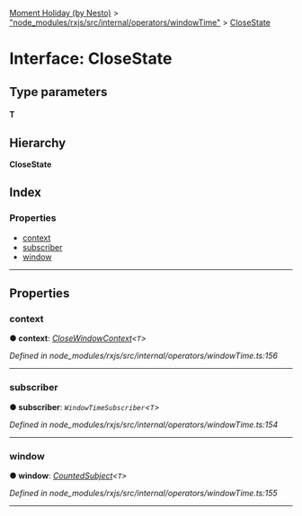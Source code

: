 [Moment Holiday (by Nesto)](../README.md) > ["node_modules/rxjs/src/internal/operators/windowTime"](../modules/_node_modules_rxjs_src_internal_operators_windowtime_.md) > [CloseState](../interfaces/_node_modules_rxjs_src_internal_operators_windowtime_.closestate.md)

# Interface: CloseState

## Type parameters
#### T 
## Hierarchy

**CloseState**

## Index

### Properties

* [context](_node_modules_rxjs_src_internal_operators_windowtime_.closestate.md#context)
* [subscriber](_node_modules_rxjs_src_internal_operators_windowtime_.closestate.md#subscriber)
* [window](_node_modules_rxjs_src_internal_operators_windowtime_.closestate.md#window)

---

## Properties

<a id="context"></a>

###  context

**● context**: *[CloseWindowContext](_node_modules_rxjs_src_internal_operators_windowtime_.closewindowcontext.md)<`T`>*

*Defined in node_modules/rxjs/src/internal/operators/windowTime.ts:156*

___
<a id="subscriber"></a>

###  subscriber

**● subscriber**: *`WindowTimeSubscriber`<`T`>*

*Defined in node_modules/rxjs/src/internal/operators/windowTime.ts:154*

___
<a id="window"></a>

###  window

**● window**: *[CountedSubject](../classes/_node_modules_rxjs_src_internal_operators_windowtime_.countedsubject.md)<`T`>*

*Defined in node_modules/rxjs/src/internal/operators/windowTime.ts:155*

___

